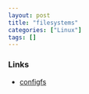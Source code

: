 ```yaml
---
layout: post
title: "filesystems"
categories: ["Linux"]
tags: []
---
```


### Links

- [configfs](https://www.kernel.org/doc/Documentation/filesystems/configfs/configfs.txt)
